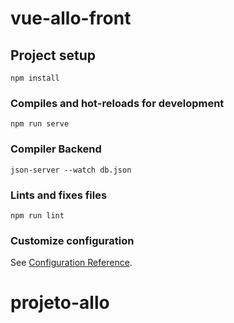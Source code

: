 # vue-allo-front

## Project setup
```
npm install
```

### Compiles and hot-reloads for development
```
npm run serve
```

### Compiler Backend
```
json-server --watch db.json
```

### Lints and fixes files
```
npm run lint
```

### Customize configuration
See [Configuration Reference](https://cli.vuejs.org/config/).
# projeto-allo
